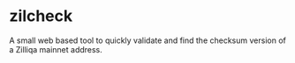 # zilcheck

A small web based tool to quickly validate and find the checksum version of a Zilliqa mainnet address.
